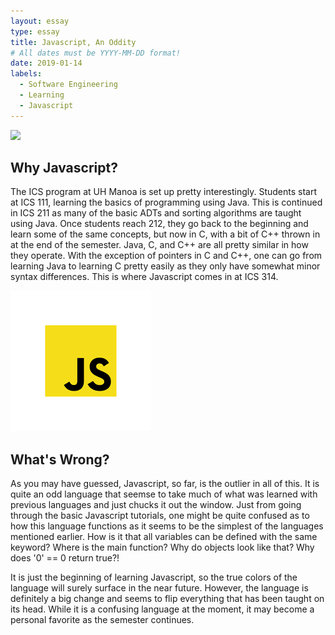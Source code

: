 ```yaml
---
layout: essay
type: essay
title: Javascript, An Oddity
# All dates must be YYYY-MM-DD format!
date: 2019-01-14
labels:
  - Software Engineering
  - Learning
  - Javascript
---
```


<img class="ui tiny left circular floated image" src="../images/software-code.jpg">

## Why Javascript?
The ICS program at UH Manoa is set up pretty interestingly. Students start at ICS 111, learning the basics of programming using Java. This is continued in ICS 211 as many of the basic ADTs and sorting algorithms are taught using Java. Once students reach 212, they go back to the beginning and learn some of the same concepts, but now in C, with a bit of C++ thrown in at the end of the semester. Java, C, and C++ are all pretty similar in how they operate. With the exception of pointers in C and C++, one can go from learning Java to learning C pretty easily as they only have somewhat minor syntax differences. This is where Javascript comes in at ICS 314.

<img class="ui tiny left circular floated image" src="../images/js.png">

## What's Wrong?
As you may have guessed, Javascript, so far, is the outlier in all of this. It is quite an odd language that seemse to take much of what was learned with previous languages and just chucks it out the window. Just from going through the basic Javascript tutorials, one might be quite confused as to how this language functions as it seems to be the simplest of the languages mentioned earlier. How is it that all variables can be defined with the same keyword? Where is the main function? Why do objects look like that? Why does '0' == 0 return true?! 

It is just the beginning of learning Javascript, so the true colors of the language will surely surface in the near future. However, the language is definitely a big change and seems to flip everything that has been taught on its head. While it is a confusing language at the moment, it may become a personal favorite as the semester continues.

